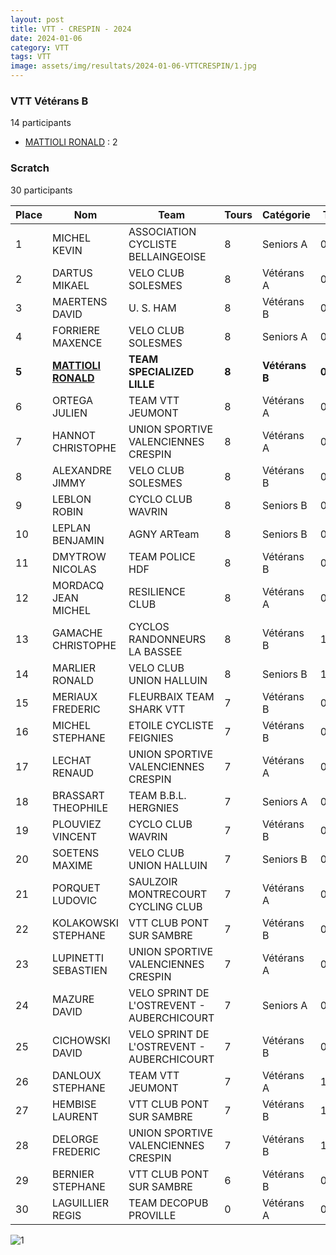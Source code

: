 ```yaml
---
layout: post
title: VTT - CRESPIN - 2024
date: 2024-01-06
category: VTT
tags: VTT
image: assets/img/resultats/2024-01-06-VTTCRESPIN/1.jpg
---
```


### VTT Vétérans B
14 participants
- [MATTIOLI RONALD](https://teamspecializedlille.github.io/works/mattiolironald) : 2

### Scratch
30 participants

| Place | Nom | Team | Tours | Catégorie | Temps |
|---|---|---|---|---|---|
| 1 | MICHEL KEVIN | ASSOCIATION CYCLISTE BELLAINGEOISE | 8 | Seniors A | 0:53:15 | 
| 2 | DARTUS MIKAEL | VELO CLUB SOLESMES | 8 | Vétérans A | 0:54:39 | 
| 3 | MAERTENS DAVID | U. S. HAM | 8 | Vétérans B | 0:55:0 | 
| 4 | FORRIERE MAXENCE | VELO CLUB SOLESMES | 8 | Seniors A | 0:55:18 | 
| **5** | **[MATTIOLI RONALD](https://teamspecializedlille.github.io/works/mattiolironald)** | **TEAM SPECIALIZED LILLE** | **8** | **Vétérans B** | **0:56:27** | 
| 6 | ORTEGA JULIEN | TEAM VTT JEUMONT | 8 | Vétérans A | 0:56:37 | 
| 7 | HANNOT CHRISTOPHE | UNION SPORTIVE VALENCIENNES CRESPIN | 8 | Vétérans A | 0:57:10 | 
| 8 | ALEXANDRE JIMMY | VELO CLUB SOLESMES | 8 | Vétérans B | 0:57:15 | 
| 9 | LEBLON ROBIN | CYCLO CLUB WAVRIN | 8 | Seniors B | 0:57:49 | 
| 10 | LEPLAN BENJAMIN | AGNY ARTeam | 8 | Seniors B | 0:58:13 | 
| 11 | DMYTROW NICOLAS | TEAM POLICE HDF | 8 | Vétérans B | 0:58:32 | 
| 12 | MORDACQ JEAN MICHEL | RESILIENCE CLUB | 8 | Vétérans A | 0:59:55 | 
| 13 | GAMACHE CHRISTOPHE | CYCLOS RANDONNEURS LA BASSEE | 8 | Vétérans B | 1:0:5 | 
| 14 | MARLIER RONALD | VELO CLUB UNION HALLUIN | 8 | Seniors B | 1:1:23 | 
| 15 | MERIAUX FREDERIC | FLEURBAIX TEAM SHARK VTT | 7 | Vétérans B | 0:54:7 | 
| 16 | MICHEL STEPHANE | ETOILE CYCLISTE FEIGNIES | 7 | Vétérans B | 0:54:10 | 
| 17 | LECHAT RENAUD | UNION SPORTIVE VALENCIENNES CRESPIN | 7 | Vétérans A | 0:55:9 | 
| 18 | BRASSART THEOPHILE | TEAM B.B.L. HERGNIES | 7 | Seniors A | 0:55:13 | 
| 19 | PLOUVIEZ VINCENT | CYCLO CLUB WAVRIN | 7 | Vétérans B | 0:55:28 | 
| 20 | SOETENS MAXIME | VELO CLUB UNION HALLUIN | 7 | Seniors B | 0:56:14 | 
| 21 | PORQUET LUDOVIC | SAULZOIR MONTRECOURT CYCLING CLUB | 7 | Vétérans A | 0:56:20 | 
| 22 | KOLAKOWSKI STEPHANE | VTT  CLUB PONT SUR SAMBRE | 7 | Vétérans B | 0:57:8 | 
| 23 | LUPINETTI SEBASTIEN | UNION SPORTIVE VALENCIENNES CRESPIN | 7 | Vétérans A | 0:59:13 | 
| 24 | MAZURE DAVID | VELO SPRINT DE L'OSTREVENT - AUBERCHICOURT | 7 | Seniors A | 0:59:45 | 
| 25 | CICHOWSKI DAVID | VELO SPRINT DE L'OSTREVENT - AUBERCHICOURT | 7 | Vétérans B | 0:59:50 | 
| 26 | DANLOUX STEPHANE | TEAM VTT JEUMONT | 7 | Vétérans A | 1:0:0 | 
| 27 | HEMBISE LAURENT | VTT  CLUB PONT SUR SAMBRE | 7 | Vétérans B | 1:0:5 | 
| 28 | DELORGE FREDERIC | UNION SPORTIVE VALENCIENNES CRESPIN | 7 | Vétérans B | 1:0:20 | 
| 29 | BERNIER STEPHANE | VTT  CLUB PONT SUR SAMBRE | 6 | Vétérans B | 0:57:28 | 
| 30 | LAGUILLIER REGIS | TEAM DECOPUB PROVILLE | 0 | Vétérans A | 0:38:53 | 

![1](http://teamspecializedlille.github.io/assets/img/resultats/2024-01-06-VTTCRESPIN/1.jpg)
